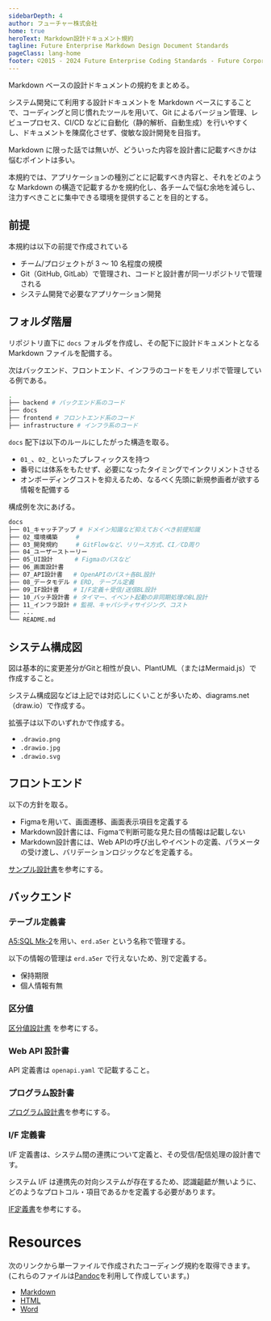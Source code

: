 ```yaml
---
sidebarDepth: 4
author: フューチャー株式会社
home: true
heroText: Markdown設計ドキュメント規約
tagline: Future Enterprise Markdown Design Document Standards
pageClass: lang-home
footer: ©2015 - 2024 Future Enterprise Coding Standards - Future Corporation
---
```


Markdown ベースの設計ドキュメントの規約をまとめる。

システム開発にて利用する設計ドキュメントを Markdown ベースにすることで、コーディングと同じ慣れたツールを用いて、Git によるバージョン管理、レビュープロセス、CI/CD などに自動化（静的解析、自動生成）を行いやすくし、ドキュメントを陳腐化させず、俊敏な設計開発を目指す。

Markdown に限った話では無いが、どういった内容を設計書に記載すべきかは悩むポイントは多い。

本規約では、アプリケーションの種別ごとに記載すべき内容と、それをどのような Markdown の構造で記載するかを規約化し、各チームで悩む余地を減らし、注力すべきことに集中できる環境を提供することを目的とする。

## 前提

本規約は以下の前提で作成されている

- チーム/プロジェクトが 3 ～ 10 名程度の規模
- Git（GitHub, GitLab）で管理され、コードと設計書が同一リポジトリで管理される
- システム開発で必要なアプリケーション開発

## フォルダ階層

リポジトリ直下に `docs` フォルダを作成し、その配下に設計ドキュメントとなる Markdown ファイルを配備する。

次はバックエンド、フロントエンド、インフラのコードをモノリポで管理している例である。

```sh
.
├── backend # バックエンド系のコード
├── docs
├── frontend # フロントエンド系のコード
├── infrastructure # インフラ系のコード
```

`docs` 配下は以下のルールにしたがった構造を取る。

- `01_`、`02_` といったプレフィックスを持つ
- 番号には体系をもたせず、必要になったタイミングでインクリメントさせる
- オンボーディングコストを抑えるため、なるべく先頭に新規参画者が欲する情報を配備する

構成例を次にあげる。

```sh
docs
├── 01_キャッチアップ # ドメイン知識など抑えておくべき前提知識
├── 02_環境構築     #
├── 03_開発規約     # GitFlowなど、リリース方式、CI／CD周り
├── 04_ユーザーストーリー
├── 05_UI設計      # Figmaのパスなど
├── 06_画面設計書
├── 07_API設計書   # OpenAPIのパス＋各BL設計
├── 08_データモデル # ERD, テーブル定義
├── 09_IF設計書    # I/F定義＋受信/送信BL設計
├── 10_バッチ設計書 # タイマー、イベント起動の非同期処理のBL設計
├── 11_インフラ設計 # 監視、キャパシティサイジング、コスト
├── ...
└── README.md
```

## システム構成図

図は基本的に変更差分がGitと相性が良い、PlantUML（またはMermaid.js）で作成すること。

システム構成図などは上記では対応しにくいことが多いため、diagrams.net（draw.io）で作成する。

拡張子は以下のいずれかで作成する。

- `.drawio.png`
- `.drawio.jpg`
- `.drawio.svg`

## フロントエンド

以下の方針を取る。

- Figmaを用いて、画面遷移、画面表示項目を定義する
- Markdown設計書には、Figmaで判断可能な見た目の情報は記載しない
- Markdown設計書には、Web APIの呼び出しやイベントの定義、パラメータの受け渡し、バリデーションロジックなどを定義する。

[サンプル設計書](future_muscle_partner)を参考にする。

## バックエンド

### テーブル定義書

[A5:SQL Mk-2](https://a5m2.mmatsubara.com/)を用い、`erd.a5er` という名称で管理する。

以下の情報の管理は `erd.a5er` で行えないため、別で定義する。

- 保持期限
- 個人情報有無

### 区分値

[区分値設計書](区分値設計書.md) を参考にする。

### Web API 設計書

API 定義書は `openapi.yaml` で記載すること。

### プログラム設計書

[プログラム設計書](プログラム設計書.md)を参考にする。

### I/F 定義書

I/F 定義書は、システム間の連携について定義と、その受信/配信処理の設計書です。

システム I/F は連携先の対向システムが存在するため、認識齟齬が無いように、どのようなプロトコル・項目であるかを定義する必要があります。

[IF定義書](IF定義書.md)を参考にする。

# Resources

次のリンクから単一ファイルで作成されたコーディング規約を取得できます。
(これらのファイルは[Pandoc]を利用して作成しています。)

- [Markdown](https://github.com/future-architect/coding-standards/blob/master/documents/forMarkdown/xxx.md)
- [HTML](https://github.com/future-architect/coding-standards/blob/gh-pages/resources/xxx.html)
- [Word](https://github.com/future-architect/coding-standards/raw/gh-pages/resources/xxx.docx)

[pandoc]: https://pandoc.org/
